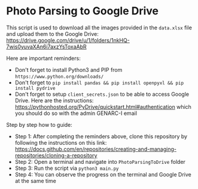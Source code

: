 # Photo Parsing to Google Drive
This script is used to download all the images provided in the `data.xlsx` file and upload them to the Google Drive: https://drive.google.com/drive/u/1/folders/1nkHQ-7wis0yuvaXAn6i7axzYsToxaAbR

Here are important reminders:
- Don't forget to install Python3 and PIP from `https://www.python.org/downloads/`
- Don't forget to `pip install pandas && pip install openpyxl && pip install pydrive`
- Don't forget to setup `client_secrets.json` to be able to access Google Drive. Here are the instructions: https://pythonhosted.org/PyDrive/quickstart.html#authentication which you should do so with the admin GENARC-I email

Step by step how to guide:
- Step 1: After completing the reminders above, clone this repository by following the instructions on this link: https://docs.github.com/en/repositories/creating-and-managing-repositories/cloning-a-repository
- Step 2: Open a terminal and navigate into `PhotoParsingToDrive` folder
- Step 3: Run the script via `python3 main.py`
- Step 4: You can observe the progress on the terminal and Google Drive at the same time